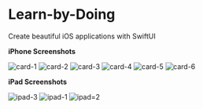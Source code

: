 # Learn-by-Doing
Create beautiful iOS applications with SwiftUI


**iPhone Screenshots**

![card-1](https://user-images.githubusercontent.com/29502126/87510120-d652db80-c627-11ea-9ff4-7a38e4022609.png)
![card-2](https://user-images.githubusercontent.com/29502126/87510125-d81c9f00-c627-11ea-8b57-c4c84f54fc4c.png)
![card-3](https://user-images.githubusercontent.com/29502126/87510128-d94dcc00-c627-11ea-8b00-5f7092502561.png)
![card-4](https://user-images.githubusercontent.com/29502126/87510131-db178f80-c627-11ea-81c0-fc7fa303a98e.png)
![card-5](https://user-images.githubusercontent.com/29502126/87510136-dce15300-c627-11ea-95e5-dcbc3c6914a3.png)
![card-6](https://user-images.githubusercontent.com/29502126/87510145-deab1680-c627-11ea-9592-06af09f8bd02.png)

**iPad Screenshots**

![ipad-3](https://user-images.githubusercontent.com/29502126/87510473-8294c200-c628-11ea-993e-3ef99fda707c.png)
![ipad-1](https://user-images.githubusercontent.com/29502126/87510480-845e8580-c628-11ea-8224-a338953f1e22.png)
![ipad=2](https://user-images.githubusercontent.com/29502126/87510481-86284900-c628-11ea-99b8-669d14d9f44f.png)
